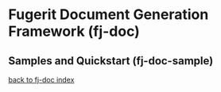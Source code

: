 # Fugerit Document Generation Framework (fj-doc)

## Samples and Quickstart (fj-doc-sample)

[back to fj-doc index](../README.md)  